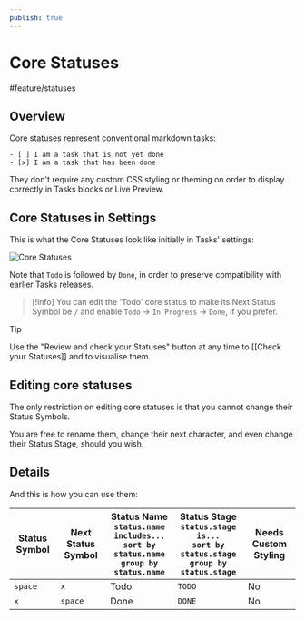 ```yaml
---
publish: true
---
```


# Core Statuses

<span class="related-pages">#feature/statuses</span>

## Overview

Core statuses represent conventional markdown tasks:

```text
- [ ] I am a task that is not yet done
- [x] I am a task that has been done
```

They don't require any custom CSS styling or theming on order to display correctly in Tasks blocks or Live Preview.

## Core Statuses in Settings

This is what the Core Statuses look like initially in Tasks' settings:

![Core Statuses](../../images/settings-core-statuses.png)

Note that `Todo` is followed by `Done`, in order to preserve compatibility with earlier Tasks releases.

> [!info]
You can edit the 'Todo' core status to make its Next Status Symbol be `/` and enable `Todo` -> `In Progress` -> `Done`, if you prefer.

> [!Tip]
> Use the "Review and check your Statuses" button at any time to [[Check your Statuses]] and to visualise them.

## Editing core statuses

The only restriction on editing core statuses is that you cannot change their Status Symbols.

You are free to rename them, change their next character, and even change their Status Stage, should you wish.

## Details

And this is how you can use them:

<!-- placeholder to force blank line before included text --><!-- include: DocsSamplesForStatuses.test.DefaultStatuses_core-statuses.approved.md -->

| Status Symbol | Next Status Symbol | Status Name<br>`status.name includes...`<br>`sort by status.name`<br>`group by status.name` | Status Stage<br>`status.stage is...`<br>`sort by status.stage`<br>`group by status.stage` | Needs Custom Styling |
| ----- | ----- | ----- | ----- | ----- |
| `space` | `x` | Todo | `TODO` | No |
| `x` | `space` | Done | `DONE` | No |

<!-- placeholder to force blank line after included text --><!-- endInclude -->
